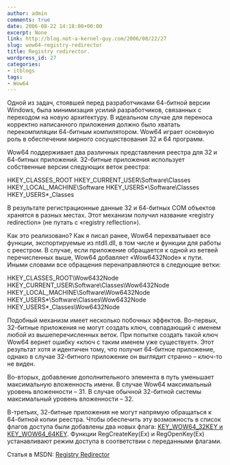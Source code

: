 ```yaml
---
author: admin
comments: true
date: 2006-08-22 14:18:00+00:00
excerpt: None
link: http://blog.not-a-kernel-guy.com/2006/08/22/27
slug: wow64-registry-redirector
title: Registry redirector.
wordpress_id: 27
categories:
- itblogs
tags:
- Wow64
---
```


Одной из задач, стоявшей перед разработчиками 64-битной версии Windows, была минимизация усилий разработчиков, связанных с переходом на новую архитектуру. В идеальном случае для переноса корректно написанного приложения должно было хватать перекомпиляции 64-битным компилятором. Wow64 играет основную роль в обеспечении мирного сосуществования 32 и 64 программ.

<!-- more -->Wow64 поддерживает два различных представления реестра для 32 и 64-битных приложений. 32-битные приложения использует собственные версии следующих веток реестра:

HKEY_CLASSES_ROOT
HKEY_CURRENT_USER\Software\Classes
HKEY_LOCAL_MACHINE\Software
HKEY_USERS\*\Software\Classes
HKEY_USERS\*_Classes

В результате регистрационные данные 32 и 64-битных COM объектов хранятся в разных местах. Этот механизм получил название «registry redirection» (не путать с «registry reflection»).

Как это реализовано? Как я писал ранее, Wow64 перехватывает все функции, экспортируемые из ntdll.dll, в том числе и функции для работы с реестром. В случае, если приложение обращается к одной из ветвей перечисленных выше, Wow64 добавляет «Wow6432Node» к пути. Иными словами все обращения перенаправляются в следующие ветки:

HKEY_CLASSES_ROOT\Wow6432Node
HKEY_CURRENT_USER\Software\Classes\Wow6432Node
HKEY_LOCAL_MACHINE\Software\Wow6432Node
HKEY_USERS\*\Software\Classes\Wow6432Node
HKEY_USERS\*_Classes\Wow6432Node

Подобный механизм имеет несколько побочных эффектов. Во-первых, 32-битные приложения не могут создать ключ, совпадающий с именем любой из вышеперечисленных веток. При попытке создать такой ключ Wow64 вернет ошибку «ключ с таким именем уже существует». Этот результат хотя и идентичен тому, что получит 64-битное приложение, однако в случае 32-битного приложение он выглядит странно – ключ-то не виден.

Во-вторых, добавление дополнительного элемента в путь уменьшает максимальную вложенность имени. В случае Wow64 максимальный уровень вложенности – 31. В случае обычной 32-битной системы максимальный уровень вложенности – 32.

В-третьих, 32-битные приложения не могут напрямую обращаться к 64-битной копии реестра. Чтобы обеспечить эту возможность в список флагов доступа были добавлены два новых флага: [KEY_WOW64_32KEY и KEY_WOW64_64KEY](http://windowssdk.msdn.microsoft.com/en-us/library/ms724878.aspx). Функции RegCreateKey(Ex) и RegOpenKey(Ex) устанавливают режим доступа в соответствии с переданными флагами.

Статья в MSDN: [Registry Redirector](http://windowssdk.msdn.microsoft.com/en-us/library/ms775187.aspx)
